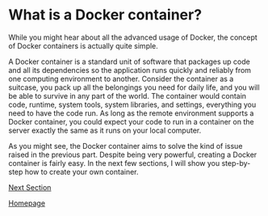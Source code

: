 # What is a Docker container?

While you might hear about all the advanced usage of Docker, the concept of Docker containers is actually quite simple.

A Docker container is a standard unit of software that packages up code and all its dependencies so the application runs quickly and reliably from one computing environment to another. Consider the container as a suitcase, you pack up all the belongings you need for daily life, and you will be able to survive in any part of the world. The container would contain code, runtime, system tools, system libraries, and settings, everything you need to have the code run. As long as the remote environment supports a Docker container, you could expect your code to run in a container on the server exactly the same as it runs on your local computer.

As you might see, the Docker container aims to solve the kind of issue raised in the previous part. Despite being very powerful, creating a Docker container is fairly easy. In the next few sections, I will show you step-by-step how to create your own container.

[Next Section](setup.md)

[Homepage](index.md)

[//]: # (These are reference links used in the body of this note and get stripped out when the markdown processor does its job. There is no need to format nicely because it shouldn't be seen. Thanks SO - http://stackoverflow.com/questions/4823468/store-comments-in-markdown-syntax)
   [CHTC]: <https://chtc.cs.wisc.edu/>
   [DockerHub website]: <https://hub.docker.com/>
   [Windows link]: <https://docs.docker.com/desktop/install/windows-install/>
   [Mac link]: <https://docs.docker.com/desktop/install/mac-install/>
   [Linux link]: <https://docs.docker.com/desktop/install/linux-install/>
   [Engine link]: <https://docs.docker.com/engine/install/centos/>
   [Dockerfile reference]: <https://docs.docker.com/engine/reference/builder/>
